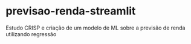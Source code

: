 # previsao-renda-streamlit
Estudo CRISP e criação de um modelo de ML sobre a previsão de renda utilizando regressão
